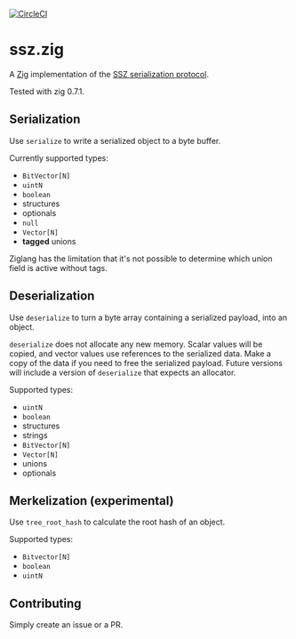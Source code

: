 [![CircleCI](https://circleci.com/gh/gballet/ssz.zig.svg?style=shield)](https://circleci.com/gh/gballet/ssz.zig)

# ssz.zig
A [Zig](https://ziglang.org) implementation of the [SSZ serialization protocol](https://github.com/ethereum/eth2.0-specs/blob/dev/ssz/simple-serialize.md).

Tested with zig 0.7.1.

## Serialization

Use `serialize` to write a serialized object to a byte buffer.

Currently supported types:

 * `BitVector[N]`
 * `uintN`
 * `boolean`
 * structures
 * optionals
 * `null`
 * `Vector[N]`
 * **tagged** unions

Ziglang has the limitation that it's not possible to determine which union field is active without tags.

## Deserialization

Use `deserialize` to turn a byte array containing a serialized payload, into an object.

`deserialize` does not allocate any new memory. Scalar values will be copied, and vector values use references to the serialized data. Make a copy of the data if you need to free the serialized payload. Future versions will include a version of `deserialize` that expects an allocator.

Supported types:

 * `uintN`
 * `boolean`
 * structures
 * strings
 * `BitVector[N]`
 * `Vector[N]`
 * unions
 * optionals

## Merkelization (experimental)

Use `tree_root_hash` to calculate the root hash of an object.

Supported types:

 * `Bitvector[N]`
 * `boolean`
 * `uintN`

## Contributing

Simply create an issue or a PR.

